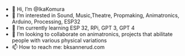 - 👋 Hi, I’m @IkaKomura
- 👀 I’m interested in Sound, Music,Theatre, Propmaking, Animatronics, Arduino, Processing, ESP32
- 🌱 I’m currently learning ESP 32, RPi, GPT 3, GPT 4
- 💞️ I’m looking to collaborate on animatronics, projects that abilitate people with various physical variations
- 📫 How to reach me: bksannerud.com

<!---
IkaKomura/IkaKomura is a ✨ special ✨ repository because its `README.md` (this file) appears on your GitHub profile.
You can click the Preview link to take a look at your changes.
--->
